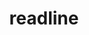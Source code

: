 ---
title: "readline"
layout: cache
categories: [package, develop-2024-05-12]
meta: {"versions": ["8.2"], "compilers": ["apple-clang@=15.0.0", "cce@=15.0.1", "gcc@=10.2.1", "gcc@=10.3.0", "gcc@=11.1.0", "gcc@=11.4.0", "gcc@=12.3.0", "gcc@=7.3.1", "gcc@=7.5.0", "gcc@=9.4.0", "oneapi@=2023.2.0", "oneapi@=2024.0.0"], "oss": ["amzn2", "centos7", "rhel8", "sle_hpc15", "ubuntu18.04", "ubuntu20.04", "ubuntu22.04", "ventura"], "platforms": ["darwin", "linux"], "targets": ["aarch64", "neoverse_n1", "neoverse_v1", "neoverse_v2", "ppc64le", "x86_64_v3", "x86_64_v4", "zen4"], "stacks": ["aws-isc", "aws-isc-aarch64", "aws-pcluster-neoverse_v1", "aws-pcluster-x86_64_v4", "build_systems", "data-vis-sdk", "developer-tools", "developer-tools-manylinux2014", "e4s", "e4s-cray-rhel", "e4s-cray-sles", "e4s-neoverse-v2", "e4s-neoverse_v1", "e4s-oneapi", "e4s-power", "e4s-rocm-external", "ml-darwin-aarch64-mps", "ml-linux-x86_64-cpu", "ml-linux-x86_64-cuda", "radiuss", "radiuss-aws", "radiuss-aws-aarch64", "root", "tutorial"], "num_specs": 19, "num_specs_by_stack": {"ml-darwin-aarch64-mps": 1, "root": 19, "radiuss-aws-aarch64": 2, "aws-isc-aarch64": 2, "aws-pcluster-neoverse_v1": 2, "radiuss-aws": 1, "aws-isc": 1, "developer-tools-manylinux2014": 1, "e4s-cray-rhel": 1, "aws-pcluster-x86_64_v4": 2, "e4s-cray-sles": 1, "developer-tools": 1, "radiuss": 1, "build_systems": 1, "e4s-power": 1, "data-vis-sdk": 1, "e4s-neoverse_v1": 1, "e4s-neoverse-v2": 1, "e4s": 1, "ml-linux-x86_64-cpu": 1, "tutorial": 2, "ml-linux-x86_64-cuda": 1, "e4s-rocm-external": 1, "e4s-oneapi": 1}}
spec_details: [{"hash": "pzu53iejjjzqsuxjduvc752t2rx46md4", "compiler": "apple-clang@=15.0.0", "versions": ["8.2"], "os": "ventura", "platform": "darwin", "target": "aarch64", "variants": ["build_system=autotools", "patches=bbf97f1"], "stacks": ["ml-darwin-aarch64-mps", "root"], "size": "-", "tarball": "https://binaries.spack.io/releases/develop-2024-05-12/build_cache/darwin-ventura-aarch64/apple-clang-15.0.0/readline-8.2/darwin-ventura-aarch64-apple-clang-15.0.0-readline-8.2-pzu53iejjjzqsuxjduvc752t2rx46md4.spack"}, {"hash": "vhte7gplhdpa2zl7jvxghwamadimhtvt", "compiler": "gcc@=7.3.1", "versions": ["8.2"], "os": "amzn2", "platform": "linux", "target": "aarch64", "variants": ["build_system=autotools", "patches=bbf97f1"], "stacks": ["root", "radiuss-aws-aarch64", "aws-isc-aarch64"], "size": "-", "tarball": "https://binaries.spack.io/releases/develop-2024-05-12/build_cache/linux-amzn2-aarch64/gcc-7.3.1/readline-8.2/linux-amzn2-aarch64-gcc-7.3.1-readline-8.2-vhte7gplhdpa2zl7jvxghwamadimhtvt.spack"}, {"hash": "yqufkj44qmq3mkvjpyk3h3z54ae2xn3p", "compiler": "gcc@=7.3.1", "versions": ["8.2"], "os": "amzn2", "platform": "linux", "target": "neoverse_n1", "variants": ["build_system=autotools", "patches=bbf97f1"], "stacks": ["root", "radiuss-aws-aarch64", "aws-isc-aarch64"], "size": "-", "tarball": "https://binaries.spack.io/releases/develop-2024-05-12/build_cache/linux-amzn2-neoverse_n1/gcc-7.3.1/readline-8.2/linux-amzn2-neoverse_n1-gcc-7.3.1-readline-8.2-yqufkj44qmq3mkvjpyk3h3z54ae2xn3p.spack"}, {"hash": "oc76ioxhx2ymi6q5e2zjpsd6dmtvl4bg", "compiler": "gcc@=12.3.0", "versions": ["8.2"], "os": "amzn2", "platform": "linux", "target": "neoverse_n1", "variants": ["build_system=autotools", "patches=bbf97f1"], "stacks": ["aws-pcluster-neoverse_v1", "root"], "size": "-", "tarball": "https://binaries.spack.io/releases/develop-2024-05-12/build_cache/linux-amzn2-neoverse_n1/gcc-12.3.0/readline-8.2/linux-amzn2-neoverse_n1-gcc-12.3.0-readline-8.2-oc76ioxhx2ymi6q5e2zjpsd6dmtvl4bg.spack"}, {"hash": "wu4nacuaol3awtfa4nutunte54xlkuuh", "compiler": "gcc@=12.3.0", "versions": ["8.2"], "os": "amzn2", "platform": "linux", "target": "neoverse_v1", "variants": ["build_system=autotools", "patches=bbf97f1"], "stacks": ["aws-pcluster-neoverse_v1", "root"], "size": "-", "tarball": "https://binaries.spack.io/releases/develop-2024-05-12/build_cache/linux-amzn2-neoverse_v1/gcc-12.3.0/readline-8.2/linux-amzn2-neoverse_v1-gcc-12.3.0-readline-8.2-wu4nacuaol3awtfa4nutunte54xlkuuh.spack"}, {"hash": "oom5smhskrndk4xslgpf2zhn2koyu4mi", "compiler": "gcc@=7.3.1", "versions": ["8.2"], "os": "amzn2", "platform": "linux", "target": "x86_64_v3", "variants": ["build_system=autotools", "patches=bbf97f1"], "stacks": ["radiuss-aws", "root", "aws-isc"], "size": "-", "tarball": "https://binaries.spack.io/releases/develop-2024-05-12/build_cache/linux-amzn2-x86_64_v3/gcc-7.3.1/readline-8.2/linux-amzn2-x86_64_v3-gcc-7.3.1-readline-8.2-oom5smhskrndk4xslgpf2zhn2koyu4mi.spack"}, {"hash": "zbsbow73ilkfzdljdgxfev6uq6aqx2io", "compiler": "gcc@=10.2.1", "versions": ["8.2"], "os": "centos7", "platform": "linux", "target": "x86_64_v3", "variants": ["build_system=autotools", "patches=bbf97f1"], "stacks": ["developer-tools-manylinux2014", "root"], "size": "-", "tarball": "https://binaries.spack.io/releases/develop-2024-05-12/build_cache/linux-centos7-x86_64_v3/gcc-10.2.1/readline-8.2/linux-centos7-x86_64_v3-gcc-10.2.1-readline-8.2-zbsbow73ilkfzdljdgxfev6uq6aqx2io.spack"}, {"hash": "ngfwteixljukdobpvy67hdnpfdj73j3x", "compiler": "cce@=15.0.1", "versions": ["8.2"], "os": "rhel8", "platform": "linux", "target": "zen4", "variants": ["build_system=autotools", "patches=bbf97f1"], "stacks": ["root", "e4s-cray-rhel"], "size": "-", "tarball": "https://binaries.spack.io/releases/develop-2024-05-12/build_cache/linux-rhel8-zen4/cce-15.0.1/readline-8.2/linux-rhel8-zen4-cce-15.0.1-readline-8.2-ngfwteixljukdobpvy67hdnpfdj73j3x.spack"}, {"hash": "kx4umu2abqlmxqbzsnmhpkq4owlo2mcu", "compiler": "oneapi@=2023.2.0", "versions": ["8.2"], "os": "amzn2", "platform": "linux", "target": "x86_64_v3", "variants": ["build_system=autotools", "patches=bbf97f1"], "stacks": ["aws-pcluster-x86_64_v4", "root"], "size": "-", "tarball": "https://binaries.spack.io/releases/develop-2024-05-12/build_cache/linux-amzn2-x86_64_v3/oneapi-2023.2.0/readline-8.2/linux-amzn2-x86_64_v3-oneapi-2023.2.0-readline-8.2-kx4umu2abqlmxqbzsnmhpkq4owlo2mcu.spack"}, {"hash": "aegfv4eywxi7bdgg4qfplrqsvpdxc4qv", "compiler": "oneapi@=2023.2.0", "versions": ["8.2"], "os": "amzn2", "platform": "linux", "target": "x86_64_v4", "variants": ["build_system=autotools", "patches=bbf97f1"], "stacks": ["aws-pcluster-x86_64_v4", "root"], "size": "-", "tarball": "https://binaries.spack.io/releases/develop-2024-05-12/build_cache/linux-amzn2-x86_64_v4/oneapi-2023.2.0/readline-8.2/linux-amzn2-x86_64_v4-oneapi-2023.2.0-readline-8.2-aegfv4eywxi7bdgg4qfplrqsvpdxc4qv.spack"}, {"hash": "j3o6dinod3ggrsxaqwuqerv3pne4aeqo", "compiler": "gcc@=10.3.0", "versions": ["8.2"], "os": "sle_hpc15", "platform": "linux", "target": "x86_64_v4", "variants": ["build_system=autotools", "patches=bbf97f1"], "stacks": ["root", "e4s-cray-sles"], "size": "-", "tarball": "https://binaries.spack.io/releases/develop-2024-05-12/build_cache/linux-sle_hpc15-x86_64_v4/gcc-10.3.0/readline-8.2/linux-sle_hpc15-x86_64_v4-gcc-10.3.0-readline-8.2-j3o6dinod3ggrsxaqwuqerv3pne4aeqo.spack"}, {"hash": "x6vpyovcqq7cquk2ldafwr54az2zi7sr", "compiler": "gcc@=7.5.0", "versions": ["8.2"], "os": "ubuntu18.04", "platform": "linux", "target": "x86_64_v3", "variants": ["build_system=autotools", "patches=bbf97f1"], "stacks": ["developer-tools", "radiuss", "root", "build_systems"], "size": "-", "tarball": "https://binaries.spack.io/releases/develop-2024-05-12/build_cache/linux-ubuntu18.04-x86_64_v3/gcc-7.5.0/readline-8.2/linux-ubuntu18.04-x86_64_v3-gcc-7.5.0-readline-8.2-x6vpyovcqq7cquk2ldafwr54az2zi7sr.spack"}, {"hash": "347o5hufwfilbm6ebhegdb4bdhpwq4we", "compiler": "gcc@=9.4.0", "versions": ["8.2"], "os": "ubuntu20.04", "platform": "linux", "target": "ppc64le", "variants": ["build_system=autotools", "patches=bbf97f1"], "stacks": ["root", "e4s-power"], "size": "-", "tarball": "https://binaries.spack.io/releases/develop-2024-05-12/build_cache/linux-ubuntu20.04-ppc64le/gcc-9.4.0/readline-8.2/linux-ubuntu20.04-ppc64le-gcc-9.4.0-readline-8.2-347o5hufwfilbm6ebhegdb4bdhpwq4we.spack"}, {"hash": "yy6n33qc3ttwrr4rgkcquts4seqdxef2", "compiler": "gcc@=11.1.0", "versions": ["8.2"], "os": "ubuntu20.04", "platform": "linux", "target": "x86_64_v3", "variants": ["build_system=autotools", "patches=bbf97f1"], "stacks": ["data-vis-sdk", "root"], "size": "-", "tarball": "https://binaries.spack.io/releases/develop-2024-05-12/build_cache/linux-ubuntu20.04-x86_64_v3/gcc-11.1.0/readline-8.2/linux-ubuntu20.04-x86_64_v3-gcc-11.1.0-readline-8.2-yy6n33qc3ttwrr4rgkcquts4seqdxef2.spack"}, {"hash": "vvcdrnrevxy3ouwhy35apop744675xmy", "compiler": "gcc@=11.4.0", "versions": ["8.2"], "os": "ubuntu22.04", "platform": "linux", "target": "neoverse_v1", "variants": ["build_system=autotools", "patches=bbf97f1"], "stacks": ["root", "e4s-neoverse_v1"], "size": "-", "tarball": "https://binaries.spack.io/releases/develop-2024-05-12/build_cache/linux-ubuntu22.04-neoverse_v1/gcc-11.4.0/readline-8.2/linux-ubuntu22.04-neoverse_v1-gcc-11.4.0-readline-8.2-vvcdrnrevxy3ouwhy35apop744675xmy.spack"}, {"hash": "nv7fxje4savgiykt7kkaxewrcafg47l3", "compiler": "gcc@=11.4.0", "versions": ["8.2"], "os": "ubuntu22.04", "platform": "linux", "target": "neoverse_v2", "variants": ["build_system=autotools", "patches=bbf97f1"], "stacks": ["root", "e4s-neoverse-v2"], "size": "-", "tarball": "https://binaries.spack.io/releases/develop-2024-05-12/build_cache/linux-ubuntu22.04-neoverse_v2/gcc-11.4.0/readline-8.2/linux-ubuntu22.04-neoverse_v2-gcc-11.4.0-readline-8.2-nv7fxje4savgiykt7kkaxewrcafg47l3.spack"}, {"hash": "kzyl7hbwdje23wya3y3xaq5k3bfim42a", "compiler": "gcc@=11.4.0", "versions": ["8.2"], "os": "ubuntu22.04", "platform": "linux", "target": "x86_64_v3", "variants": ["build_system=autotools", "patches=bbf97f1"], "stacks": ["e4s", "root", "ml-linux-x86_64-cpu", "tutorial", "ml-linux-x86_64-cuda", "e4s-rocm-external"], "size": "-", "tarball": "https://binaries.spack.io/releases/develop-2024-05-12/build_cache/linux-ubuntu22.04-x86_64_v3/gcc-11.4.0/readline-8.2/linux-ubuntu22.04-x86_64_v3-gcc-11.4.0-readline-8.2-kzyl7hbwdje23wya3y3xaq5k3bfim42a.spack"}, {"hash": "vgij5x6ar6tamqehwn7pp6vqijlwyt3a", "compiler": "oneapi@=2024.0.0", "versions": ["8.2"], "os": "ubuntu22.04", "platform": "linux", "target": "x86_64_v3", "variants": ["build_system=autotools", "patches=bbf97f1"], "stacks": ["e4s-oneapi", "root"], "size": "-", "tarball": "https://binaries.spack.io/releases/develop-2024-05-12/build_cache/linux-ubuntu22.04-x86_64_v3/oneapi-2024.0.0/readline-8.2/linux-ubuntu22.04-x86_64_v3-oneapi-2024.0.0-readline-8.2-vgij5x6ar6tamqehwn7pp6vqijlwyt3a.spack"}, {"hash": "c4urp4aadu4ehlw62zsb5nz53elan6l7", "compiler": "gcc@=12.3.0", "versions": ["8.2"], "os": "ubuntu22.04", "platform": "linux", "target": "x86_64_v3", "variants": ["build_system=autotools", "patches=bbf97f1"], "stacks": ["root", "tutorial"], "size": "-", "tarball": "https://binaries.spack.io/releases/develop-2024-05-12/build_cache/linux-ubuntu22.04-x86_64_v3/gcc-12.3.0/readline-8.2/linux-ubuntu22.04-x86_64_v3-gcc-12.3.0-readline-8.2-c4urp4aadu4ehlw62zsb5nz53elan6l7.spack"}]
---